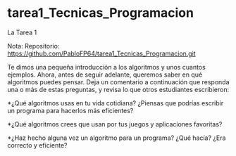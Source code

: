 # tarea1_Tecnicas_Programacion
La Tarea 1

Nota:
Repositorio: https://github.com/PabloFP64/tarea1_Tecnicas_Programacion.git

Te dimos una pequeña introducción a los algoritmos y unos cuantos ejemplos. Ahora, antes de seguir adelante, queremos saber en qué algoritmos puedes pensar.
Deja un comentario a continuación que responda una o más de estas preguntas, y revisa lo que otros estudiantes escribieron:

*¿Qué algoritmos usas en tu vida cotidiana? ¿Piensas que podrías escribir un programa para hacerlos más eficientes?

*¿Qué algoritmos crees que usan por tus juegos y aplicaciones favoritas?

*¿Haz hecho alguna vez un algoritmo para un programa? ¿Qué hacía? ¿Era correcto y eficiente?
